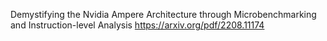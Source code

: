 Demystifying the Nvidia Ampere Architecture through Microbenchmarking and Instruction-level Analysis
https://arxiv.org/pdf/2208.11174
